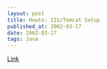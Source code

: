 ```yaml
---
layout: post
title: Howto: IIS/Tomcat Setup
published_at: 2002-03-17
date: 2002-03-17
tags: Java
---
```


[Link](http://members.ozemail.com.au/~lampante/howto/tomcat/iisnt/index.html)  